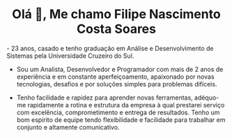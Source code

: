 <h1 align="center">Olá 👋, Me chamo Filipe Nascimento Costa Soares</h1>
- 23 anos, casado e tenho graduação em Análise e Desenvolvimento de Sistemas pela Universidade Cruzeiro do Sul.</h2>

- Sou um Analista, Desenvolvedor e Programador com mais de 2 anos de experiência e em constante aperfeiçoamento, apaixonado por novas tecnologias, desafios e por soluções simples para problemas difíceis. 

- Tenho facilidade e rapidez para aprender novas ferramentas, adéquo-me rapidamente a rotina e estrutura da empresa à qual prestarei serviço com excelência, comprometimento e entrega de resultados. Tenho um bom espírito de equipe tendo flexibilidade e facilidade para trabalhar em conjunto e altamente comunicativo.
